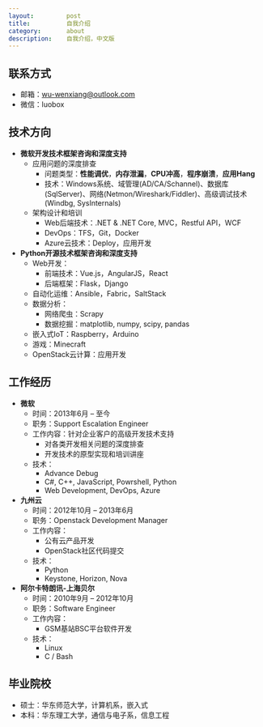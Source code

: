 ```yaml
---
layout:         post
title:          自我介绍
category:       about
description:    自我介绍，中文版
---
```


## 联系方式
- 邮箱：wu-wenxiang@outlook.com
- 微信：luobox

## 技术方向
- **微软开发技术框架咨询和深度支持**
	- 应用问题的深度排查
		- 问题类型：**性能调优**，**内存泄漏**，**CPU冲高**，**程序崩溃**，**应用Hang**
		- 技术：Windows系统、域管理(AD/CA/Schannel)、数据库(SqlServer)、网络(Netmon/Wireshark/Fiddler)、高级调试技术(Windbg, SysInternals)
	- 架构设计和培训
		- Web后端技术：.NET & .NET Core, MVC，Restful API，WCF
		- DevOps：TFS，Git，Docker
		- Azure云技术：Deploy，应用开发
- **Python开源技术框架咨询和深度支持**
	- Web开发：
		- 前端技术：Vue.js，AngularJS，React
		- 后端框架：Flask，Django
	- 自动化运维：Ansible，Fabric，SaltStack
	- 数据分析：
		- 网络爬虫：Scrapy
		- 数据挖掘：matplotlib, numpy, scipy, pandas
	- 嵌入式IoT：Raspberry，Arduino
	- 游戏：Minecraft
	- OpenStack云计算：应用开发
	
## 工作经历
- **微软** 
	- 时间：2013年6月 – 至今
	- 职务：Support Escalation Engineer
	- 工作内容：针对企业客户的高级开发技术支持
		- 对各类开发相关问题的深度排查
		- 开发技术的原型实现和培训讲座
	- 技术：
		- Advance Debug
		- C#, C++, JavaScript, Powrshell, Python
		- Web Development, DevOps, Azure
- **九州云**
	- 时间：2012年10月 – 2013年6月
	- 职务：Openstack Development Manager
	- 工作内容：
		- 公有云产品开发
		- OpenStack社区代码提交
	- 技术：
		- Python
		- Keystone, Horizon, Nova
- **阿尔卡特朗讯-上海贝尔**
	- 时间：2010年9月 – 2012年10月
	- 职务：Software Engineer
	- 工作内容：
		- GSM基站BSC平台软件开发
	- 技术：
		- Linux
		- C / Bash

## 毕业院校
- 硕士：华东师范大学，计算机系，嵌入式
- 本科：华东理工大学，通信与电子系，信息工程